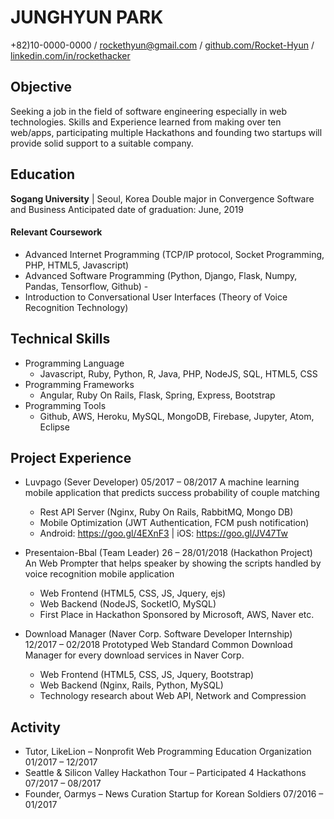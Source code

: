 # JUNGHYUN PARK  
+82)10-0000-0000 / rockethyun@gmail.com / [github.com/Rocket-Hyun](github.com/Rocket-Hyun) / [linkedin.com/in/rockethacker](linkedin.com/in/rockethacker)

## Objective

Seeking a job in the field of software engineering especially in web technologies. Skills and Experience learned from making over ten web/apps, participating multiple Hackathons and founding two startups will provide solid support to a suitable company.


## Education

**Sogang University** | Seoul, Korea
Double major in Convergence Software and Business
Anticipated date of graduation: June, 2019  

#### Relevant Coursework
- Advanced Internet Programming (TCP/IP protocol, Socket Programming, PHP, HTML5, Javascript)
- Advanced Software Programming (Python, Django, Flask, Numpy, Pandas, Tensorflow, Github) -
- Introduction to Conversational User Interfaces  (Theory of Voice Recognition Technology)


## Technical Skills

- Programming Language  
  - Javascript, Ruby, Python, R, Java, PHP, NodeJS, SQL, HTML5, CSS
- Programming Frameworks  
  - Angular, Ruby On Rails, Flask, Spring, Express, Bootstrap
- Programming Tools  
  - Github, AWS, Heroku, MySQL, MongoDB, Firebase, Jupyter, Atom, Eclipse

## Project Experience

- Luvpago (Sever Developer) 05/2017 – 08/2017
  A machine learning mobile application that predicts success probability of couple matching
  - Rest API Server (Nginx, Ruby On Rails, RabbitMQ, Mongo DB)
  - Mobile Optimization (JWT Authentication, FCM push notification)
  * Android: https://goo.gl/4EXnF3  |  iOS: https://goo.gl/JV47Tw

- Presentaion-Bbal (Team Leader)  26 – 28/01/2018 (Hackathon Project)
  An Web Prompter that helps speaker by showing the scripts handled by voice recognition mobile application
  - Web Frontend (HTML5, CSS, JS, Jquery, ejs)
  - Web Backend (NodeJS, SocketIO, MySQL)
  * First Place in Hackathon Sponsored by Microsoft, AWS, Naver etc.


- Download Manager (Naver Corp. Software Developer Internship)  12/2017 – 02/2018
  Prototyped Web Standard Common Download Manager for every download services in Naver Corp.
  - Web Frontend (HTML5, CSS, JS, Jquery, Bootstrap)
  - Web Backend (Nginx, Rails, Python, MySQL)
  - Technology research about Web API, Network and Compression


## Activity

- Tutor, LikeLion – Nonprofit Web Programming Education Organization 01/2017 – 12/2017
- Seattle & Silicon Valley Hackathon Tour – Participated 4 Hackathons 07/2017 – 08/2017
- Founder, Oarmys – News Curation Startup for Korean Soldiers 07/2016 – 01/2017
